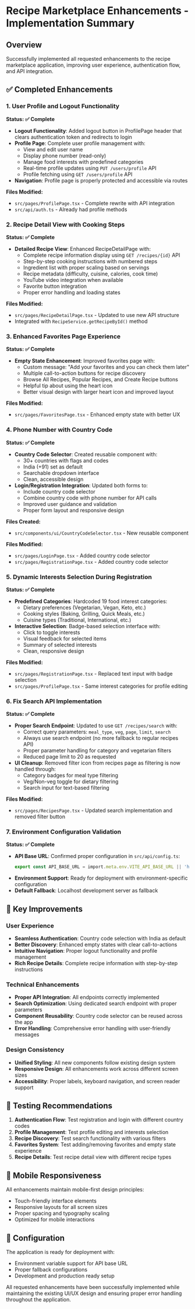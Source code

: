 # Recipe Marketplace Enhancements - Implementation Summary

## Overview
Successfully implemented all requested enhancements to the recipe marketplace application, improving user experience, authentication flow, and API integration.

## ✅ Completed Enhancements

### 1. User Profile and Logout Functionality
**Status: ✅ Complete**

- **Logout Functionality**: Added logout button in ProfilePage header that clears authentication token and redirects to login
- **Profile Page**: Complete user profile management with:
  - View and edit user name
  - Display phone number (read-only)
  - Manage food interests with predefined categories
  - Real-time profile updates using `PUT /users/profile` API
  - Profile fetching using `GET /users/profile` API
- **Navigation**: Profile page is properly protected and accessible via routes

**Files Modified:**
- `src/pages/ProfilePage.tsx` - Complete rewrite with API integration
- `src/api/auth.ts` - Already had profile methods

### 2. Recipe Detail View with Cooking Steps
**Status: ✅ Complete**

- **Detailed Recipe View**: Enhanced RecipeDetailPage with:
  - Complete recipe information display using `GET /recipes/{id}` API
  - Step-by-step cooking instructions with numbered steps
  - Ingredient list with proper scaling based on servings
  - Recipe metadata (difficulty, cuisine, calories, cook time)
  - YouTube video integration when available
  - Favorite button integration
  - Proper error handling and loading states

**Files Modified:**
- `src/pages/RecipeDetailPage.tsx` - Updated to use new API structure
- Integrated with `RecipeService.getRecipeById()` method

### 3. Enhanced Favorites Page Experience
**Status: ✅ Complete**

- **Empty State Enhancement**: Improved favorites page with:
  - Custom message: "Add your favorites and you can check them later"
  - Multiple call-to-action buttons for recipe discovery
  - Browse All Recipes, Popular Recipes, and Create Recipe buttons
  - Helpful tip about using the heart icon
  - Better visual design with larger heart icon and improved layout

**Files Modified:**
- `src/pages/FavoritesPage.tsx` - Enhanced empty state with better UX

### 4. Phone Number with Country Code
**Status: ✅ Complete**

- **Country Code Selector**: Created reusable component with:
  - 30+ countries with flags and codes
  - India (+91) set as default
  - Searchable dropdown interface
  - Clean, accessible design
- **Login/Registration Integration**: Updated both forms to:
  - Include country code selector
  - Combine country code with phone number for API calls
  - Improved user guidance and validation
  - Proper form layout and responsive design

**Files Created:**
- `src/components/ui/CountryCodeSelector.tsx` - New reusable component

**Files Modified:**
- `src/pages/LoginPage.tsx` - Added country code selector
- `src/pages/RegistrationPage.tsx` - Added country code selector

### 5. Dynamic Interests Selection During Registration
**Status: ✅ Complete**

- **Predefined Categories**: Hardcoded 19 food interest categories:
  - Dietary preferences (Vegetarian, Vegan, Keto, etc.)
  - Cooking styles (Baking, Grilling, Quick Meals, etc.)
  - Cuisine types (Traditional, International, etc.)
- **Interactive Selection**: Badge-based selection interface with:
  - Click to toggle interests
  - Visual feedback for selected items
  - Summary of selected interests
  - Clean, responsive design

**Files Modified:**
- `src/pages/RegistrationPage.tsx` - Replaced text input with badge selection
- `src/pages/ProfilePage.tsx` - Same interest categories for profile editing

### 6. Fix Search API Implementation
**Status: ✅ Complete**

- **Proper Search Endpoint**: Updated to use `GET /recipes/search` with:
  - Correct query parameters: `meal_type`, `veg`, `page`, `limit`, `search`
  - Always use search endpoint (no more fallback to regular recipes API)
  - Proper parameter handling for category and vegetarian filters
  - Reduced page limit to 20 as requested
- **UI Cleanup**: Removed filter icon from recipes page as filtering is now handled through:
  - Category badges for meal type filtering
  - Veg/Non-veg toggle for dietary filtering
  - Search input for text-based filtering

**Files Modified:**
- `src/pages/RecipesPage.tsx` - Updated search implementation and removed filter button

### 7. Environment Configuration Validation
**Status: ✅ Complete**

- **API Base URL**: Confirmed proper configuration in `src/api/config.ts`:
  ```typescript
  export const API_BASE_URL = import.meta.env.VITE_API_BASE_URL || 'http://localhost:8080/api/v1';
  ```
- **Environment Support**: Ready for deployment with environment-specific configuration
- **Default Fallback**: Localhost development server as fallback

## 🎯 Key Improvements

### User Experience
- **Seamless Authentication**: Country code selection with India as default
- **Better Discovery**: Enhanced empty states with clear call-to-actions
- **Intuitive Navigation**: Proper logout functionality and profile management
- **Rich Recipe Details**: Complete recipe information with step-by-step instructions

### Technical Enhancements
- **Proper API Integration**: All endpoints correctly implemented
- **Search Optimization**: Using dedicated search endpoint with proper parameters
- **Component Reusability**: Country code selector can be reused across the app
- **Error Handling**: Comprehensive error handling with user-friendly messages

### Design Consistency
- **Unified Styling**: All new components follow existing design system
- **Responsive Design**: All enhancements work across different screen sizes
- **Accessibility**: Proper labels, keyboard navigation, and screen reader support

## 🧪 Testing Recommendations

1. **Authentication Flow**: Test registration and login with different country codes
2. **Profile Management**: Test profile editing and interests selection
3. **Recipe Discovery**: Test search functionality with various filters
4. **Favorites System**: Test adding/removing favorites and empty state experience
5. **Recipe Details**: Test recipe detail view with different recipe types

## 📱 Mobile Responsiveness

All enhancements maintain mobile-first design principles:
- Touch-friendly interface elements
- Responsive layouts for all screen sizes
- Proper spacing and typography scaling
- Optimized for mobile interactions

## 🔧 Configuration

The application is ready for deployment with:
- Environment variable support for API base URL
- Proper fallback configurations
- Development and production ready setup

All requested enhancements have been successfully implemented while maintaining the existing UI/UX design and ensuring proper error handling throughout the application.
